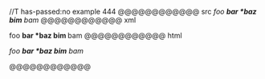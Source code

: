 //T has-passed:no
example 444
@@@@@@@@@@@@ src
*foo __bar *baz bim__ bam*
@@@@@@@@@@@@ xml
<?xml version="1.0" encoding="UTF-8"?>
<!DOCTYPE document SYSTEM "CommonMark.dtd">
<document xmlns="http://commonmark.org/xml/1.0">
  <paragraph>
    <emph>
      <text>foo </text>
      <strong>
        <text>bar *baz bim</text>
      </strong>
      <text> bam</text>
    </emph>
  </paragraph>
</document>
@@@@@@@@@@@@ html
<p><em>foo <strong>bar *baz bim</strong> bam</em></p>
@@@@@@@@@@@@
